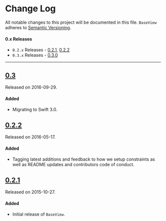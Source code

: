 # Change Log

All notable changes to this project will be documented in this file.
`BaseView` adheres to [Semantic Versioning](http://semver.org/).

#### 0.x Releases
- `0.2.x` Releases - [0.2.1](#021), [0.2.2](#022)
- `0.3.x` Releases - [0.3.0](#030)

---

## [0.3](https://github.com/ustwo/baseview-swift/releases/tag/v0.3)
Released on 2016-09-29.

#### Added
- Migrating to Swift 3.0.

## [0.2.2](https://github.com/ustwo/baseview-swift/releases/tag/v0.2.2)
Released on 2016-05-17.

#### Added
- Tagging latest additions and feedback to how we setup constraints as well as README updates and contributors code of conduct.

## [0.2.1](https://github.com/ustwo/baseview-swift/releases/tag/v0.2.1)
Released on 2015-10-27.

#### Added
- Initial release of `BaseView`.
